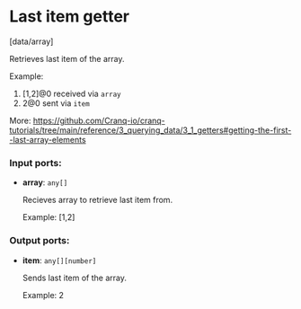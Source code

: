 # Last item getter

[data/array]

Retrieves last item of the array.

Example:
1. [1,2]@0 received via `array`
2. 2@0 sent via `item`

More:
https://github.com/Cranq-io/cranq-tutorials/tree/main/reference/3_querying_data/3_1_getters#getting-the-first--last-array-elements

### Input ports:

* __array__: `any[]`

    Recieves array to retrieve last item from.
    
    Example:
    [1,2]

### Output ports:

* __item__: `any[][number]`

    Sends last item of the array.
    
    Example:
    2

